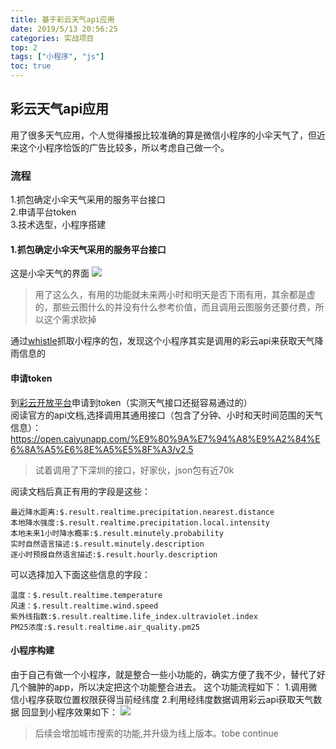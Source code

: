 ```yaml
---
title: 基于彩云天气api应用
date: 2019/5/13 20:56:25
categories: 实战项目
top: 2
tags: ["小程序", "js"]
toc: true
---
```

## 彩云天气api应用

用了很多天气应用，个人觉得播报比较准确的算是微信小程序的小伞天气了，但近来这个小程序恰饭的广告比较多，所以考虑自己做一个。

### 流程
1.抓包确定小伞天气采用的服务平台接口  
2.申请平台token  
3.技术选型，小程序搭建

#### 1.抓包确定小伞天气采用的服务平台接口
这是小伞天气的界面
![](http://liangdo-top.oss-cn-shenzhen.aliyuncs.com/blog/1.jpg)

> 用了这么久，有用的功能就未来两小时和明天是否下雨有用，其余都是虚的，那些云图什么的并没有什么参考价值，而且调用云图服务还要付费，所以这个需求砍掉  

通过[whistle](http://wproxy.org/whistle/)抓取小程序的包，发现这个小程序其实是调用的彩云api来获取天气降雨信息的

#### 申请token
到[彩云开放平台](https://dashboard.caiyunapp.com/v1/token/)申请到token（实测天气接口还挺容易通过的）  
阅读官方的api文档,选择调用其通用接口（包含了分钟、小时和天时间范围的天气信息）：https://open.caiyunapp.com/%E9%80%9A%E7%94%A8%E9%A2%84%E6%8A%A5%E6%8E%A5%E5%8F%A3/v2.5  
> 试着调用了下深圳的接口，好家伙，json包有近70k  

阅读文档后真正有用的字段是这些：
```
最近降水距离:$.result.realtime.precipitation.nearest.distance
本地降水强度:$.result.realtime.precipitation.local.intensity
本地未来1小时降水概率:$.result.minutely.probability
实时自然语言描述:$.result.minutely.description
逐小时预报自然语言描述:$.result.hourly.description

```
可以选择加入下面这些信息的字段：
```
温度：$.result.realtime.temperature
风速：$.result.realtime.wind.speed
紫外线指数:$.result.realtime.life_index.ultraviolet.index
PM25浓度:$.result.realtime.air_quality.pm25
```


#### 小程序构建
由于自己有做一个小程序，就是整合一些小功能的，确实方便了我不少，替代了好几个臃肿的app，所以决定把这个功能整合进去。
这个功能流程如下：
1.调用微信小程序获取位置权限获得当前经纬度
2.利用经纬度数据调用彩云api获取天气数据
回显到小程序效果如下：
![](https://liangdo-top.oss-cn-shenzhen.aliyuncs.com/blog/%E5%B1%8F%E5%B9%95%E5%BF%AB%E7%85%A7%202021-08-06%20%E4%B8%8A%E5%8D%8812.51.12.png)

> 后续会增加城市搜索的功能,并升级为线上版本。tobe continue

